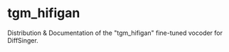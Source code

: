 # tgm_hifigan
Distribution &amp; Documentation of the "tgm_hifigan" fine-tuned vocoder for DiffSinger.
